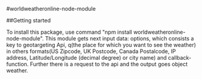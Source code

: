 #worldweatheronline-node-module

##Getting started

To install this package, use command "npm install worldweatheronline-node-module". This module gets next input data: options, which consists a key to geotargeting Api, q(the place for which you want to see the weather) in others formats(US Zipcode, UK Postcode, Canada Postalcode, IP address, Latitude/Longitude (decimal degree) or city name) and callback-function. Further there is a request to the api and the output goes object weather.
